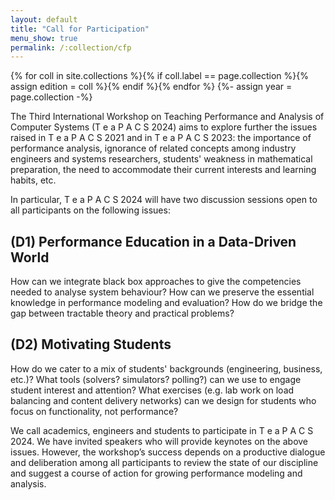 ```yaml
---
layout: default
title: "Call for Participation"
menu_show: true
permalink: /:collection/cfp
---
```

{% for coll in site.collections %}{% if coll.label == page.collection %}{% assign edition = coll %}{% endif %}{% endfor %} {%- assign year = page.collection -%}

The Third International Workshop on Teaching Performance and Analysis of Computer Systems (T e a P A C S 2024) aims to explore further the issues raised in T e a P A C S 2021 and in T e a P A C S 2023: the importance of performance analysis, ignorance of related concepts among industry engineers and systems researchers, students' weakness in mathematical preparation, the need to accommodate their current interests and learning habits, etc.

In particular, T e a P A C S 2024 will have two discussion sessions open to all participants on the following issues:

## (D1) Performance Education in a Data-Driven World

How can we integrate black box approaches to give the competencies needed to analyse system behaviour?
How can we preserve the essential knowledge in performance modeling and evaluation?
How do we bridge the gap between tractable theory and practical problems?

## (D2) Motivating Students

How do we cater to a mix of students' backgrounds (engineering, business, etc.)?
What tools (solvers? simulators? polling?) can we use to engage student interest and attention?
What exercises (e.g. lab work on load balancing and content delivery networks)
can we design for students who focus on functionality, not performance?

We call academics, engineers and students to participate in T e a P A C S 2024. We have invited speakers who will provide keynotes on the above issues. However, the workshop’s success depends on a productive dialogue and deliberation among all participants to review the state of our discipline and suggest a course of action for growing performance modeling and analysis.
